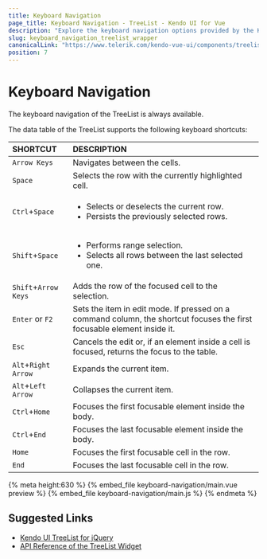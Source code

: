 ```yaml
---
title: Keyboard Navigation
page_title: Keyboard Navigation - TreeList - Kendo UI for Vue
description: "Explore the keyboard navigation options provided by the Kendo UI TreeList wrapper for Vue."
slug: keyboard_navigation_treelist_wrapper
canonicalLink: "https://www.telerik.com/kendo-vue-ui/components/treelist/keyboard-navigation/"
position: 7
---
```


<div><WrapperBanner link="/kendo-vue-ui/components/treelist/keyboard-navigation"></WrapperBanner></div> 

# Keyboard Navigation

The keyboard navigation of the TreeList is always available.

The data table of the TreeList supports the following keyboard shortcuts:

|SHORTCUT | DESCRIPTION |
|:---|:---|
| `Arrow Keys`      | Navigates between the cells.|
| `Space`           | Selects the row with the currently highlighted cell. |
| `Ctrl`+`Space`    | <ul><li>Selects or deselects the current row.</li> <li>Persists the previously selected rows.</li></ul> |
| `Shift`+`Space`   | <ul><li>Performs range selection.</li> <li>Selects all rows between the last selected one.</li></ul> |
| `Shift`+`Arrow Keys` | Adds the row of the focused cell to the selection. |
| `Enter` or `F2`   | Sets the item in edit mode. If pressed on a command column, the shortcut focuses the first focusable element inside it. |
| `Esc`             | Cancels the edit or, if an element inside a cell is focused, returns the focus to the table. |
| `Alt`+`Right Arrow`| Expands the current item. |
| `Alt`+`Left Arrow` | Collapses the current item. |
| `Ctrl`+`Home`     | Focuses the first focusable element inside the body. |
| `Ctrl`+`End`      | Focuses the last focusable element inside the body. |
| `Home`            | Focuses the first focusable cell in the row. |
| `End`             | Focuses the last focusable cell in the row. |

{% meta height:630 %}
{% embed_file keyboard-navigation/main.vue preview %}
{% embed_file keyboard-navigation/main.js %}
{% endmeta %}

## Suggested Links

* [Kendo UI TreeList for jQuery](https://docs.telerik.com/kendo-ui/controls/data-management/treelist/overview)
* [API Reference of the TreeList Widget](https://docs.telerik.com/kendo-ui/api/javascript/ui/treelist)
